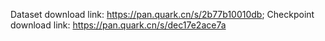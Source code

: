 Dataset download link: https://pan.quark.cn/s/2b77b10010db;
Checkpoint download link: https://pan.quark.cn/s/dec17e2ace7a
